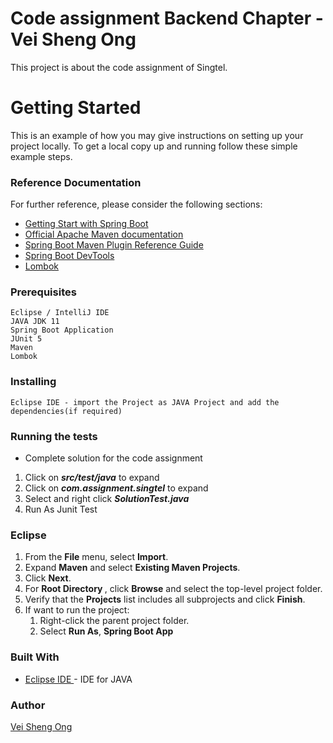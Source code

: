 # Code assignment Backend Chapter - Vei Sheng Ong
This project is about the code assignment of Singtel.


# Getting Started

This is an example of how you may give instructions on setting up your project locally. To get a local copy up and running follow these simple example steps.

### Reference Documentation
For further reference, please consider the following sections:
* [Getting Start with Spring Boot](https://docs.spring.io/spring-boot/docs/current/reference/html/getting-started.html)
* [Official Apache Maven documentation](https://maven.apache.org/guides/index.html)
* [Spring Boot Maven Plugin Reference Guide](https://docs.spring.io/spring-boot/docs/2.5.3/maven-plugin/reference/html/)
* [Spring Boot DevTools](https://docs.spring.io/spring-boot/docs/2.5.3/reference/htmlsingle/#using-boot-devtools)
* [Lombok](https://projectlombok.org/)

### Prerequisites
```
Eclipse / IntelliJ IDE
JAVA JDK 11
Spring Boot Application
JUnit 5
Maven
Lombok
```
### Installing
```
Eclipse IDE - import the Project as JAVA Project and add the dependencies(if required) 
```
### Running the tests

* Complete solution for the code assignment
<ol>
	<li>Click on <strong><i>src/test/java</i></strong> to expand</li>
	<li>Click on <strong><i>com.assignment.singtel</i></strong> to expand</li>
	<li>Select and right click <strong><i>SolutionTest.java</i></strong></li>
	<li>Run As Junit Test</li>
</ol>

### Eclipse

<ol>
  <li>From the <strong>File</strong> menu, select <strong>Import</strong>.<br></li>
  <li>Expand <strong>Maven</strong> and select <strong>Existing Maven Projects</strong>.<br></li>
  <li>Click <strong>Next</strong>.</li>
  <li>For <strong>Root Directory </strong>, click <strong>Browse</strong> and select the top-level project folder.<br></li>
  <li>Verify that the <strong>Projects</strong> list includes all subprojects and click <strong>Finish</strong>.</li>
  <li>If want to run the project:
    <ol>
      <li>Right-click the parent project folder.</li>
      <li>Select <strong>Run As</strong>, <strong>Spring Boot App</strong></li>
    </ol>
  </li>
</ol>

### Built With

* [Eclipse IDE ](https://www.eclipse.org/downloads/download.php?file=/oomph/epp/2021-06/R/eclipse-inst-jre-win64.exe) - IDE for JAVA

### Author
[Vei Sheng Ong](mailto:veisheng1013@gmail.com?subject=[GitHub]%20Code%20Assignment%20of%20Singtel)
